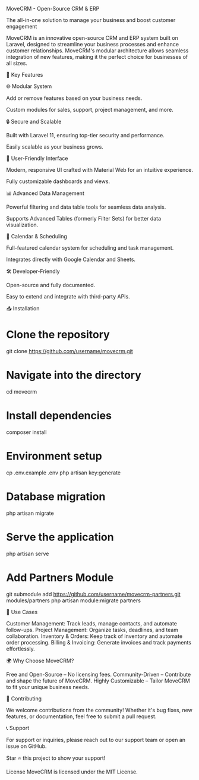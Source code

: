 MoveCRM - Open-Source CRM & ERP

The all-in-one solution to manage your business and boost customer engagement

MoveCRM is an innovative open-source CRM and ERP system built on Laravel, designed to streamline your business processes and enhance customer relationships. MoveCRM's modular architecture allows seamless integration of new features, making it the perfect choice for businesses of all sizes.

🚀 Key Features

🌐 Modular System

Add or remove features based on your business needs.

Custom modules for sales, support, project management, and more.

🔒 Secure and Scalable

Built with Laravel 11, ensuring top-tier security and performance.

Easily scalable as your business grows.

🎨 User-Friendly Interface

Modern, responsive UI crafted with Material Web for an intuitive experience.

Fully customizable dashboards and views.

📊 Advanced Data Management

Powerful filtering and data table tools for seamless data analysis.

Supports Advanced Tables (formerly Filter Sets) for better data visualization.

📅 Calendar & Scheduling

Full-featured calendar system for scheduling and task management.

Integrates directly with Google Calendar and Sheets.

🛠️ Developer-Friendly

Open-source and fully documented.

Easy to extend and integrate with third-party APIs.

📥 Installation

# Clone the repository
git clone https://github.com/username/movecrm.git

# Navigate into the directory
cd movecrm

# Install dependencies
composer install

# Environment setup
cp .env.example .env
php artisan key:generate

# Database migration
php artisan migrate

# Serve the application
php artisan serve

# Add Partners Module
git submodule add https://github.com/username/movecrm-partners.git modules/partners
php artisan module:migrate partners

💼 Use Cases

Customer Management: Track leads, manage contacts, and automate follow-ups.
Project Management: Organize tasks, deadlines, and team collaboration.
Inventory & Orders: Keep track of inventory and automate order processing.
Billing & Invoicing: Generate invoices and track payments effortlessly.

🌍 Why Choose MoveCRM?

Free and Open-Source – No licensing fees.
Community-Driven – Contribute and shape the future of MoveCRM.
Highly Customizable – Tailor MoveCRM to fit your unique business needs.

🤝 Contributing

We welcome contributions from the community! Whether it's bug fixes, new features, or documentation, feel free to submit a pull request.

📞 Support

For support or inquiries, please reach out to our support team or open an issue on GitHub.

Star ⭐ this project to show your support!

License
MoveCRM is licensed under the MIT License.

